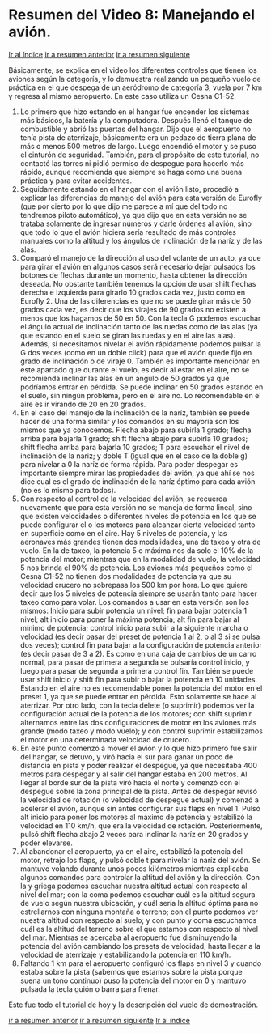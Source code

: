 # Resumen del Video 8: Manejando el avión.

[Ir al índice](index.md)
[ir a resumen anterior](video7.md)
[ir a resumen siguiente](video9.md)

Básicamente, se explica en el video los  diferentes controles que tienen los aviones según la categoría, y lo demuestra realizando un pequeño vuelo de práctica en el que despega de un aeródromo de categoría 3, vuela por 7 km y regresa al mismo aeropuerto. En este caso utiliza un Cesna C1-52.

1. Lo primero que hizo estando en el hangar fue encender los sistemas más básicos, la batería y la computadora. Después llenó el tanque de combustible y abrió las puertas del hangar. Dijo que el aeropuerto no tenía pista de aterrizaje, básicamente era un pedazo de tierra plana de más o menos 500 metros de largo. Luego encendió el motor y se puso el cinturón de seguridad. También, para el propósito de este tutorial, no contactó las torres ni pidió permiso de despegue para hacerlo más rápido, aunque recomienda que siempre se haga como una buena práctica y para evitar accidentes.
2. Seguidamente estando en el hangar con el avión listo, procedió a explicar las diferencias de manejo del avión para esta versión de Eurofly (que por cierto por lo que dijo me parece a mí que del todo no tendremos piloto automático), ya que dijo que en esta versión no se trataba solamente de ingresar números y darle órdenes al avión, sino que todo lo que el avión hiciera sería resultado de más controles manuales como la altitud y los ángulos de inclinación de la naríz y de las alas. 
3. Comparó el manejo de la dirección al uso del volante de un auto, ya que para girar el avión en algunos casos será necesario dejar pulsados los botones de flechas durante un momento, hasta obtener la dirección deseada. No obstante también tenemos la opción de usar shift flechas derecha e izquierda para girarlo 10 grados cada vez, justo como en Eurofly 2. Una de las diferencias es que no se puede girar más de 50 grados cada vez, es decir que los virajes de 90 grados no existen a menos que los hagamos de 50 en 50. Con la tecla G podemos escuchar el ángulo actual de inclinación tanto de las ruedas como de las alas (ya que estando en el suelo se giran las ruedas y en el aire las alas). Además, si necesitamos nivelar el avión rápidamente podemos pulsar la G dos veces (como en un doble click) para que el avión quede fijo en grado de inclinación o de viraje 0. También es importante mencionar en este apartado que durante el vuelo, es decir al estar en el aire, no se recomienda inclinar las alas en un ángulo de 50 grados ya que podríamos entrar en pérdida. Se puede inclinar en 50 grados estando en el suelo, sin ningún problema, pero en el aire no. Lo recomendable en el aire es ir virando de 20 en 20 grados.
4. En el caso del manejo de la inclinación de la naríz, también se puede hacer de una forma similar y los comandos en su mayoría son los mismos que ya conocemos. Flecha abajo para subirla 1 grado; flecha arriba para bajarla 1 grado; shift flecha abajo para subirla 10 grados; shift flecha arriba para bajarla 10 grados; T para escuchar el nivel de inclinación de la nariz; y doble T (igual que en el caso de la doble g) para nivelar a 0 la naríz de forma rápida. Para poder despegar es importante siempre mirar las propiedades del avión, ya que ahí se nos dice cual es el grado de inclinación de la naríz óptimo para cada avión (no es lo mismo para todos).
5. Con respecto al control de la velocidad del avión, se recuerda nuevamente que para esta versión no se maneja de forma lineal, sino que existen velocidades o diferentes niveles de potencia en los que se puede configurar el o los motores para alcanzar cierta velocidad tanto en superficie como en el aire. Hay 5 niveles de potencia, y las aeronaves más grandes tienen dos modalidades, una de taxeo y otra de vuelo. En la de taxeo, la potencia 5 o máxima nos da solo el 10% de la potencia del motor; mientras que en la modalidad de vuelo, la velocidad 5 nos brinda el 90% de potencia. Los aviones más pequeños como el Cesna C1-52 no tienen dos modalidades de potencia ya que su velocidad crucero no sobrepasa los 500 km por hora. Lo que quiere decir que  los 5 niveles de potencia siempre se usarán tanto para hacer taxeo como para volar. Los comandos a usar en esta versión son los mismos: Inicio para subir potencia un nivel; fin para bajar potencia 1 nivel; alt inicio para poner la máxima potencia; alt fin para bajar al mínimo de potencia; control inicio para subir a la siguiente marcha o velocidad (es decir pasar del preset de potencia 1 al 2, o al 3 si se pulsa dos veces); control fin para bajar a la configuración de potencia anterior (es decir pasar de 3 a 2). Es como en una caja de cambios de un carro normal, para pasar de primera a segunda se pulsaría control inicio, y luego para pasar de segunda a primera control fin. También se puede usar shift inicio y shift fin para subir o bajar la potencia en 10 unidades. Estando en el aire no es recomendable poner la potencia del motor en el preset 1, ya que se puede entrar en pérdida. Esto solamente se hace al aterrizar. Por otro lado, con la tecla delete (o suprimir) podemos ver la configuración actual de la potencia de los motores; con shift suprimir alternamos entre las dos configuraciones de motor en los aviones más grande (modo taxeo y modo vuelo); y con control suprimir estabilizamos el motor en una determinada velocidad de crucero.
6. En este punto comenzó a mover el avión y lo que hizo primero fue salir del hangar, se detuvo, y viró hacia el sur para ganar un poco de distancia en pista y poder realizar el despegue, ya que necesitaba 400 metros para despegar y al salir del hangar estaba en 200 metros. Al llegar al borde sur de la pista viró hacia el norte y comenzó con el despegue sobre la zona principal de la pista. Antes de despegar revisó la velocidad de rotación (o velocidad de despegue actual) y comenzó a acelerar el avión, aunque sin antes configurar sus flaps en nivel 1. Pulsó alt inicio para poner los motores al máximo de potencia y estabilizó la velocidad en 110 km/h, que era la velocidad de rotación. Posteriormente, pulsó shift flecha abajo 2 veces para inclinar la naríz en 20 grados y poder elevarse.
7. Al abandonar el aeropuerto, ya en el aire, estabilizó la potencia del motor,  retrajo los flaps, y pulsó doble t para nivelar la naríz del avión. Se mantuvo volando durante unos pocos kilómetros mientras explicaba algunos comandos para controlar la altitud del avión y la dirección. Con la y griega podemos escuchar nuestra altitud actual con respecto al nivel del mar; con la coma podemos escuchar cuál es la altitud segura de vuelo según nuestra ubicación, y cuál sería la altitud óptima para no estrellarnos con ninguna montaña o terreno; con el punto podemos ver nuestra altitud con respecto al suelo; y con punto y coma escuchamos cuál es la altitud del terreno sobre el que estamos con respecto al nivel del mar. Mientras se acercaba al aeropuerto fue disminuyendo la potencia del avión cambiando los presets de velocidad, hasta llegar a la velocidad de aterrizaje y estabilizando la potencia en 110 km/h.
8. Faltando 1 km para el aeropuerto configuró los flaps en nivel 3 y cuando estaba sobre la pista (sabemos que estamos sobre la pista porque suena un tono continuo) puso la potencia del motor en 0 y mantuvo pulsada la tecla guión o barra para frenar.

Este fue todo el tutorial de hoy y la descripción del vuelo de demostración.

[ir a resumen anterior](video7.md)
[ir a resumen siguiente](video9.md)
[Ir al índice](index.md)